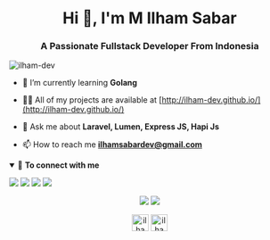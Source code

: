 <h1 align="center">Hi 👋, I'm M Ilham Sabar</h1>
<h3 align="center">A Passionate Fullstack Developer From Indonesia</h3>

<p align="left"> <img src="https://komarev.com/ghpvc/?username=ilham-dev" alt="ilham-dev" /> </p>

- 🌱 I’m currently learning **Golang**

- 👨‍💻 All of my projects are available at [http://ilham-dev.github.io/](http://ilham-dev.github.io/)

- 💬 Ask me about **Laravel, Lumen, Express JS, Hapi Js**

- 📫 How to reach me **ilhamsabardev@gmail.com**


<details open>
<summary>🤝 <b>To connect with me</b></summary>

<p align = "center">

[<img src ="https://img.shields.io/badge/portfolio-%23.svg?&style=for-the-badge&logo=&logoColor=white%22">](https://ilham-dev.github.io/)
[<img src="https://img.shields.io/badge/twitter-%231DA1F2.svg?&style=for-the-badge&logo=twitter&logoColor=white" />](https://twitter.com/ilham_sabar) 
[<img src="https://img.shields.io/badge/linkedin-%230077B5.svg?&style=for-the-badge&logo=linkedin&logoColor=white" />](https://www.linkedin.com/in/muhammad-ilham-sabar-77b1b98b/)
[<img src = "https://img.shields.io/badge/instagram-%23E4405F.svg?&style=for-the-badge&logo=instagram&logoColor=white">](https://www.instagram.com/ilham_sabar/)

</p>

</details>

<p align = "center">
  <img src = "https://github-readme-stats.vercel.app/api?username=ilham-dev&show_icons=true&line_height=40">
  <img src = "https://github-readme-stats.vercel.app/api/top-langs/?username=ilham-dev">
</p>

<p align="center">
<a href="https://twitter.com/ilham_sabar" target="blank"><img align="center" src="https://cdn.jsdelivr.net/npm/simple-icons@3.0.1/icons/twitter.svg" alt="ilham_sabar" height="30" width="30" /></a>
<a href="https://instagram.com/ilham_sabar" target="blank"><img align="center" src="https://cdn.jsdelivr.net/npm/simple-icons@3.0.1/icons/instagram.svg" alt="ilham_sabar" height="30" width="30" /></a>
</p>
